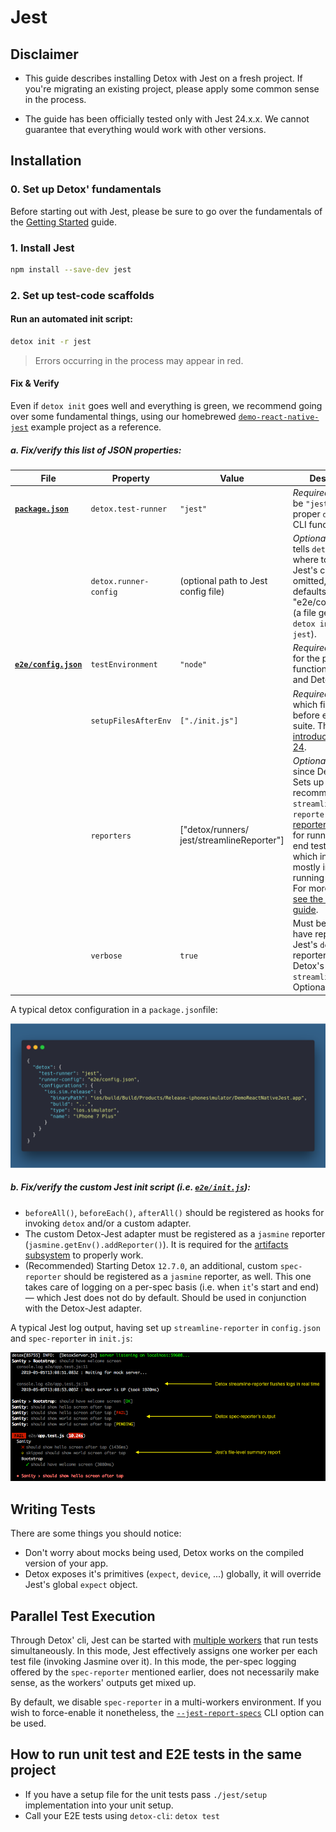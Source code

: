 # Jest

## Disclaimer

- This guide describes installing Detox with Jest on a fresh project. If you're migrating an existing project, please apply some common sense in the process.

- The guide has been officially tested only with Jest 24.x.x. We cannot guarantee that everything would work with other versions.


## Installation

### 0. Set up Detox' fundamentals

Before starting out with Jest, please be sure to go over the fundamentals of the [Getting Started](Introduction.GettingStarted.md) guide.

### 1. Install Jest

```sh
npm install --save-dev jest
```

### 2. Set up test-code scaffolds

#### Run an automated init script:

```sh
detox init -r jest
```

> Errors occurring in the process may appear in red.

#### Fix & Verify

Even if `detox init` goes well and everything is green, we recommend going over some fundamental things, using our homebrewed [`demo-react-native-jest`](https://github.com/wix/Detox/tree/master/examples/demo-react-native-jest) example project as a reference.

##### a. Fix/verify this list of JSON properties:


| File                                                         | Property               | Value                                          | Description                                                  |
| ------------------------------------------------------------ | ---------------------- | ---------------------------------------------- | ------------------------------------------------------------ |
| [**`package.json`**](https://github.com/wix/Detox/blob/master/examples/demo-react-native-jest/package.json#L25) | `detox.test-runner`    | `"jest"`                                       | *Required.* Should be `"jest"` for the proper `detox test` CLI functioning. |
|                                                              | `detox.runner-config ` | (optional path to Jest config file)            | *Optional.* This field tells `detox test` CLI where to look for Jest's config file. If omitted, the path defaults to "e2e/config.json" (a file generated by `detox init -r jest`). |
| [**`e2e/config.json`**](https://github.com/wix/Detox/blob/master/examples/demo-react-native-jest/e2e/config.json) | `testEnvironment `     | `"node"`                                       | *Required*. Needed for the proper functioning of Jest and Detox. |
|                                                              | `setupFilesAfterEnv `  | `["./init.js"]`                                | *Required*. Indicates which files to run before each test suite. The field was [introduced in Jest 24](https://jestjs.io/docs/en/configuration#setupfilesafterenv-array). |
|                                                              | `reporters`            | ["detox/runners/<br/>jest/streamlineReporter"] | *Optional.* Available since  Detox `12.7.0`. Sets up our highly recommended `streamline-reporter` [Jest reporter](https://jestjs.io/docs/en/configuration#reporters-array-modulename-modulename-options), tailored for running end-to-end tests in Jest - which in itself was mostly intended for running unit tests. For more details, [see the migration guide](Guide.Migration.md#migrating-to-1270-from-older-nonbreaking). |
|                                                              | `verbose`              | `true`                                         | Must be `true` if you have replaced Jest's `default` reporter with Detox's `streamlineReporter`. Optional otherwise. |

A typical detox configuration in a `package.json`file:

![package.json](img/jest-guide/package_json.png)

##### b. Fix/verify the custom Jest init script (i.e. [`e2e/init.js`](https://github.com/wix/Detox/blob/master/examples/demo-react-native-jest/e2e/init.js)):

- `beforeAll()`, `beforeEach()`, `afterAll()` should be registered as hooks
  for invoking `detox` and/or a custom adapter.
- The custom Detox-Jest adapter must be registered as a `jasmine` reporter (`jasmine.getEnv().addReporter()`). It is required for the [artifacts subsystem](APIRef.Artifacts.md) to properly work.
- (Recommended) Starting Detox `12.7.0`, an additional, custom `spec-reporter` should be registered as a `jasmine` reporter, as well. This one takes care of logging on a per-spec basis (i.e. when `it`'s start and end) — which Jest does not do by default.
  Should be used in conjunction with the Detox-Jest adapter.

A typical Jest log output, having set up `streamline-reporter` in `config.json` and `spec-reporter` in `init.js`:

![Streamlined output](img/jest-guide/streamlined_logging.png)


## Writing Tests

There are some things you should notice:

- Don't worry about mocks being used, Detox works on the compiled version of your app.
- Detox exposes it's primitives (`expect`, `device`, ...) globally, it will override Jest's global `expect` object.

## Parallel Test Execution

Through Detox' cli, Jest can be started with [multiple workers](Guide.ParallelTestExecution.md) that run tests simultaneously. In this mode, Jest effectively assigns one worker per each test file (invoking Jasmine over it). In this mode, the per-spec logging offered by the `spec-reporter` mentioned earlier, does not necessarily make sense, as the workers' outputs get mixed up.

By default, we disable `spec-reporter` in a multi-workers environment. If you wish to force-enable it nonetheless, the [`--jest-report-specs`](APIRef.DetoxCLI.md#test) CLI option can be used.

## How to run unit test and E2E tests in the same project

- If you have a setup file for the unit tests pass `./jest/setup` implementation into your unit setup.
- Call your E2E tests using `detox-cli`: `detox test`